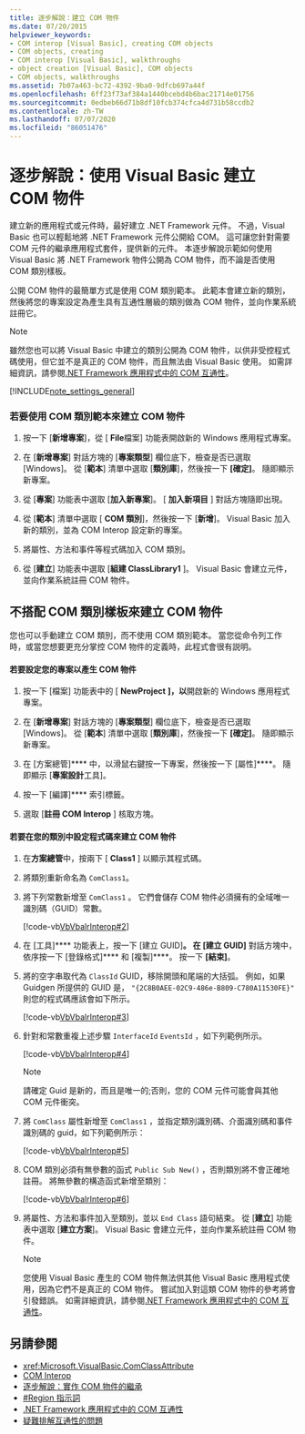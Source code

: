 ```yaml
---
title: 逐步解說：建立 COM 物件
ms.date: 07/20/2015
helpviewer_keywords:
- COM interop [Visual Basic], creating COM objects
- COM objects, creating
- COM interop [Visual Basic], walkthroughs
- object creation [Visual Basic], COM objects
- COM objects, walkthroughs
ms.assetid: 7b07a463-bc72-4392-9ba0-9dfcb697a44f
ms.openlocfilehash: 6ff23f73af384a1440bcebd4b6bac21714e01756
ms.sourcegitcommit: 0edbeb66d71b8df10fcb374cfca4d731b58ccdb2
ms.contentlocale: zh-TW
ms.lasthandoff: 07/07/2020
ms.locfileid: "86051476"
---
```

# <a name="walkthrough-creating-com-objects-with-visual-basic"></a>逐步解說：使用 Visual Basic 建立 COM 物件
建立新的應用程式或元件時，最好建立 .NET Framework 元件。 不過，Visual Basic 也可以輕鬆地將 .NET Framework 元件公開給 COM。 這可讓您針對需要 COM 元件的繼承應用程式套件，提供新的元件。 本逐步解說示範如何使用 Visual Basic 將 .NET Framework 物件公開為 COM 物件，而不論是否使用 COM 類別樣板。  
  
 公開 COM 物件的最簡單方式是使用 COM 類別範本。 此範本會建立新的類別，然後將您的專案設定為產生具有互通性層級的類別做為 COM 物件，並向作業系統註冊它。  
  
> [!NOTE]
> 雖然您也可以將 Visual Basic 中建立的類別公開為 COM 物件，以供非受控程式碼使用，但它並不是真正的 COM 物件，而且無法由 Visual Basic 使用。 如需詳細資訊，請參閱[.NET Framework 應用程式中的 COM 互通性](com-interoperability-in-net-framework-applications.md)。  
  
[!INCLUDE[note_settings_general](~/includes/note-settings-general-md.md)]  
  
### <a name="to-create-a-com-object-by-using-the-com-class-template"></a>若要使用 COM 類別範本來建立 COM 物件  
  
1. 按一下 [**新增專案**]，從 [ **File**檔案] 功能表開啟新的 Windows 應用程式專案。  
  
2. 在 [**新增專案**] 對話方塊的 [**專案類型**] 欄位底下，檢查是否已選取 [Windows]。 從 [**範本**] 清單中選取 [**類別庫**]，然後按一下 **[確定]**。 隨即顯示新專案。  
  
3. 從 [**專案**] 功能表中選取 [**加入新專案**]。 [ **加入新項目** ] 對話方塊隨即出現。  
  
4. 從 [**範本**] 清單中選取 [ **COM 類別**]，然後按一下 [**新增**]。 Visual Basic 加入新的類別，並為 COM Interop 設定新的專案。  
  
5. 將屬性、方法和事件等程式碼加入 COM 類別。  
  
6. 從 [**建立**] 功能表中選取 [**組建 ClassLibrary1** ]。 Visual Basic 會建立元件，並向作業系統註冊 COM 物件。  
  
## <a name="creating-com-objects-without-the-com-class-template"></a>不搭配 COM 類別樣板來建立 COM 物件  
 您也可以手動建立 COM 類別，而不使用 COM 類別範本。 當您從命令列工作時，或當您想要更充分掌控 COM 物件的定義時，此程式會很有説明。  
  
#### <a name="to-set-up-your-project-to-generate-a-com-object"></a>若要設定您的專案以產生 COM 物件  
  
1. 按一下 [檔案] 功能表中的 [ **NewProject** **]，以**開啟新的 Windows 應用程式專案。  
  
2. 在 [**新增專案**] 對話方塊的 [**專案類型**] 欄位底下，檢查是否已選取 [Windows]。 從 [**範本**] 清單中選取 [**類別庫**]，然後按一下 **[確定]**。 隨即顯示新專案。  
  
3. 在 [方案總管]**** 中，以滑鼠右鍵按一下專案，然後按一下 [屬性]****。 隨即顯示 [**專案設計**工具]。  
  
4. 按一下 [編譯]**** 索引標籤。  
  
5. 選取 [**註冊 COM Interop** ] 核取方塊。  
  
#### <a name="to-set-up-the-code-in-your-class-to-create-a-com-object"></a>若要在您的類別中設定程式碼來建立 COM 物件  
  
1. 在**方案總管**中，按兩下 [ **Class1** ] 以顯示其程式碼。  
  
2. 將類別重新命名為 `ComClass1`。  
  
3. 將下列常數新增至 `ComClass1` 。 它們會儲存 COM 物件必須擁有的全域唯一識別碼（GUID）常數。  
  
     [!code-vb[VbVbalrInterop#2](~/samples/snippets/visualbasic/VS_Snippets_VBCSharp/VbVbalrInterop/VB/Class1.vb#2)]  
  
4. 在 [工具]**** 功能表上，按一下 [建立 GUID]****。 在 [建立 GUID]**** 對話方塊中，依序按一下 [登錄格式]**** 和 [複製]****。 按一下 **[結束]**。  
  
5. 將的空字串取代為 `ClassId` GUID，移除開頭和尾端的大括弧。 例如，如果 Guidgen 所提供的 GUID 是， `"{2C8B0AEE-02C9-486e-B809-C780A11530FE}"` 則您的程式碼應該會如下所示。  
  
     [!code-vb[VbVbalrInterop#3](~/samples/snippets/visualbasic/VS_Snippets_VBCSharp/VbVbalrInterop/VB/Class1.vb#3)]  
  
6. 針對和常數重複上述步驟 `InterfaceId` `EventsId` ，如下列範例所示。  
  
     [!code-vb[VbVbalrInterop#4](~/samples/snippets/visualbasic/VS_Snippets_VBCSharp/VbVbalrInterop/VB/Class1.vb#4)]  
  
    > [!NOTE]
    > 請確定 Guid 是新的，而且是唯一的;否則，您的 COM 元件可能會與其他 COM 元件衝突。  
  
7. 將 `ComClass` 屬性新增至 `ComClass1` ，並指定類別識別碼、介面識別碼和事件識別碼的 guid，如下列範例所示：  
  
     [!code-vb[VbVbalrInterop#5](~/samples/snippets/visualbasic/VS_Snippets_VBCSharp/VbVbalrInterop/VB/Class1.vb#5)]  
  
8. COM 類別必須有無參數的函式 `Public Sub New()` ，否則類別將不會正確地註冊。 將無參數的構造函式新增至類別：  
  
     [!code-vb[VbVbalrInterop#6](~/samples/snippets/visualbasic/VS_Snippets_VBCSharp/VbVbalrInterop/VB/Class1.vb#6)]  
  
9. 將屬性、方法和事件加入至類別，並以 `End Class` 語句結束。 從 [**建立**] 功能表中選取 [**建立方案**]。 Visual Basic 會建立元件，並向作業系統註冊 COM 物件。  
  
    > [!NOTE]
    > 您使用 Visual Basic 產生的 COM 物件無法供其他 Visual Basic 應用程式使用，因為它們不是真正的 COM 物件。 嘗試加入對這類 COM 物件的參考將會引發錯誤。 如需詳細資訊，請參閱[.NET Framework 應用程式中的 COM 互通性](com-interoperability-in-net-framework-applications.md)。  
  
## <a name="see-also"></a>另請參閱

- <xref:Microsoft.VisualBasic.ComClassAttribute>
- [COM Interop](index.md)
- [逐步解說：實作 COM 物件的繼承](walkthrough-implementing-inheritance-with-com-objects.md)
- [#Region 指示詞](../../language-reference/directives/region-directive.md)
- [.NET Framework 應用程式中的 COM 互通性](com-interoperability-in-net-framework-applications.md)
- [疑難排解互通性的問題](troubleshooting-interoperability.md)
